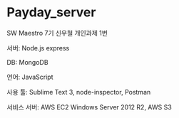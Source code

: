 # Payday_server
SW Maestro 7기 신우철 개인과제 1번

서버: Node.js express

DB: MongoDB

언어: JavaScript

사용 툴: Sublime Text 3, node-inspector, Postman

서비스 서버: AWS EC2 Windows Server 2012 R2, AWS S3
